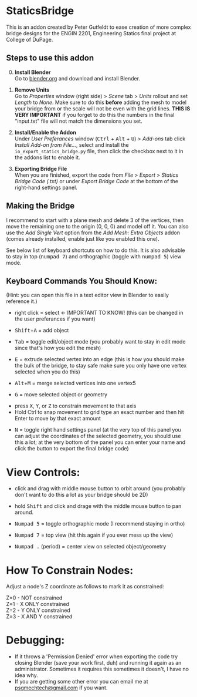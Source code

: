 StaticsBridge
===

This is an addon created by Peter Gutfeldt to ease creation of more complex bridge designs for the ENGIN 2201, Engineering Statics final project at College of DuPage.



## Steps to use this addon

   
 0. **Install Blender**  
Go to [blender.org](https://www.blender.org/) and download and install Blender.
 1. **Remove Units**  
Go to *Properties* window (right side) > *Scene* tab > *Units* rollout and set *Length* to *None*.  Make sure to do this **before** adding the mesh to model your bridge from or the scale will not be even with the grid lines.  **THIS IS VERY IMPORTANT** if you forget to do this the numbers in the final "input.txt" file will not match the dimensions you set.

 2. **Install/Enable the Addon**  
Under *User Preferances* window (<kbd>Ctrl</kbd> + <kbd>Alt</kbd> + <kbd>U</kbd>) > *Add-ons* tab click *Install Add-on from File...*, select and install the `io_export_statics_bridge.py` file, then click the checkbox next to it in the addons list to enable it.

 3. **Exporting Bridge File**  
When you are finished, export the code from *File* > *Export* > *Statics Bridge Code (.txt)* or under *Export Bridge Code* at the bottom of the right-hand settings panel.



## Making the Bridge

I recommend to start with a plane mesh and delete 3 of the vertices, then move the remaining one to the origin (0, 0, 0) and model off it.  You can also use the *Add Single Vert* option from the *Add Mesh: Extra Objects* addon (comes already installed, enable just like you enabled this one).

See below list of keyboard shortcuts on how to do this.  It is also advisable to stay in top (<kbd>numpad 7</kbd>) and orthographic (toggle with <kbd>numpad 5</kbd>) view mode.


    
## Keyboard Commands You Should Know:

(Hint: you can open this file in a text editor view in Blender to easily reference it.)
    
 * right click = select <- IMPORTANT TO KNOW! (this can be changed in the user preferances if you want)

 * <kbd>Shift</kbd>+<kbd>A</kbd> = add object
    
 * <kbd>Tab</kbd> = toggle edit/object mode (you probably want to stay in edit mode since that's how you edit the mesh)
    
 * <kbd>E</kbd> = extrude selected vertex into an edge (this is how you should make the bulk of the bridge, to stay safe make sure you only have one vertex selected when you do this)
    
 * <kbd>Alt</kbd>+<kbd>M</kbd> = merge selected vertices into one vertex5
    
 * <kbd>G</kbd> = move selected object or geometry  
- press <kbd>X</kbd>, <kbd>Y</kbd>, or <kbd>Z</kbd> to constrain movement to that axis  
- Hold Ctrl to snap movement to grid type an exact number and then hit Enter to move by that exact amount
        
 * <kbd>N</kbd> = toggle right hand settings panel (at the very top of this panel you can adjust the coordinates of the selected geometry, you should use this a lot; at the very bottom of the panel you can enter your name and click the button to export the final bridge code)


    
# View Controls:
    
 * click and drag with middle mouse button to orbit around (you probably don't want to do this a lot as your bridge should be 2D)
    
 * hold <kbd>Shift</kbd> and click and drage with the middle mouse button to pan around.
    
 * <kbd>Numpad 5</kbd> = toggle orthographic mode (I recommend staying in ortho)
    
 * <kbd>Numpad 7</kbd> = top view (hit this again if you ever mess up the view)
    
 * <kbd>Numpad .</kbd> (period) = center view on selected object/geometry



# How To Constrain Nodes:
    
Adjust a node's Z coordinate as follows to mark it as constrained:
    
Z=0 - NOT constrained  
Z=1 - X ONLY constrained  
Z=2 - Y ONLY constrained  
Z=3 - X AND Y constrained  
    


# Debugging:
    
 * If it throws a 'Permission Denied' error when exporting the code try closing Blender (save your work first, duh) and running it again as an administrator.  Sometimes it requires this sometimes it doesn't, I have no idea why.
 * If you are getting some other error you can email me at psgmechtech@gmail.com if you want.

